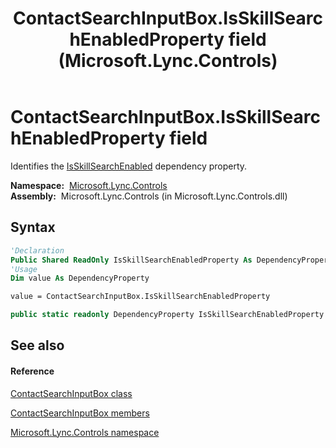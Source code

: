﻿---
title: ContactSearchInputBox.IsSkillSearchEnabledProperty field (Microsoft.Lync.Controls)
TOCTitle: IsSkillSearchEnabledProperty field
ms:assetid: F:Microsoft.Lync.Controls.ContactSearchInputBox.IsSkillSearchEnabledProperty_DI_3_UC_OCS14MrefLyncWPF
ms:mtpsurl: https://msdn.microsoft.com/en-us/library/microsoft.lync.controls.contactsearchinputbox.isskillsearchenabledproperty_di_3_uc_ocs14mreflyncwpf(v=office.15)
ms:contentKeyID: 48599605
ms.date: 07/28/2014
mtps_version: v=office.15
f1_keywords:
- Microsoft.Lync.Controls.ContactSearchInputBox.IsSkillSearchEnabledProperty
dev_langs:
- CSharp
- JScript
- VB
- other
---

# ContactSearchInputBox.IsSkillSearchEnabledProperty field

Identifies the [IsSkillSearchEnabled](contactsearchinputbox-isskillsearchenabled-property-microsoft-lync-controls_1.md) dependency property.

**Namespace:**  [Microsoft.Lync.Controls](microsoft-lync-controls-namespace_1.md)  
**Assembly:**  Microsoft.Lync.Controls (in Microsoft.Lync.Controls.dll)

## Syntax

``` vb
'Declaration
Public Shared ReadOnly IsSkillSearchEnabledProperty As DependencyProperty
'Usage
Dim value As DependencyProperty

value = ContactSearchInputBox.IsSkillSearchEnabledProperty
```

``` csharp
public static readonly DependencyProperty IsSkillSearchEnabledProperty
```

## See also

#### Reference

[ContactSearchInputBox class](contactsearchinputbox-class-microsoft-lync-controls_1.md)

[ContactSearchInputBox members](contactsearchinputbox-members-microsoft-lync-controls_1.md)

[Microsoft.Lync.Controls namespace](microsoft-lync-controls-namespace_1.md)


